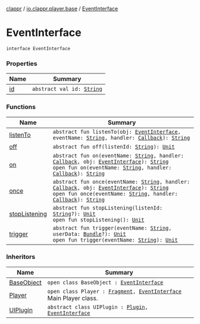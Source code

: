 [clappr](../../index.md) / [io.clappr.player.base](../index.md) / [EventInterface](./index.md)

# EventInterface

`interface EventInterface`

### Properties

| Name | Summary |
|---|---|
| [id](id.md) | `abstract val id: `[`String`](https://kotlinlang.org/api/latest/jvm/stdlib/kotlin/-string/index.html) |

### Functions

| Name | Summary |
|---|---|
| [listenTo](listen-to.md) | `abstract fun listenTo(obj: `[`EventInterface`](./index.md)`, eventName: `[`String`](https://kotlinlang.org/api/latest/jvm/stdlib/kotlin/-string/index.html)`, handler: `[`Callback`](../-callback/index.md)`): `[`String`](https://kotlinlang.org/api/latest/jvm/stdlib/kotlin/-string/index.html) |
| [off](off.md) | `abstract fun off(listenId: `[`String`](https://kotlinlang.org/api/latest/jvm/stdlib/kotlin/-string/index.html)`): `[`Unit`](https://kotlinlang.org/api/latest/jvm/stdlib/kotlin/-unit/index.html) |
| [on](on.md) | `abstract fun on(eventName: `[`String`](https://kotlinlang.org/api/latest/jvm/stdlib/kotlin/-string/index.html)`, handler: `[`Callback`](../-callback/index.md)`, obj: `[`EventInterface`](./index.md)`): `[`String`](https://kotlinlang.org/api/latest/jvm/stdlib/kotlin/-string/index.html)<br>`open fun on(eventName: `[`String`](https://kotlinlang.org/api/latest/jvm/stdlib/kotlin/-string/index.html)`, handler: `[`Callback`](../-callback/index.md)`): `[`String`](https://kotlinlang.org/api/latest/jvm/stdlib/kotlin/-string/index.html) |
| [once](once.md) | `abstract fun once(eventName: `[`String`](https://kotlinlang.org/api/latest/jvm/stdlib/kotlin/-string/index.html)`, handler: `[`Callback`](../-callback/index.md)`, obj: `[`EventInterface`](./index.md)`): `[`String`](https://kotlinlang.org/api/latest/jvm/stdlib/kotlin/-string/index.html)<br>`open fun once(eventName: `[`String`](https://kotlinlang.org/api/latest/jvm/stdlib/kotlin/-string/index.html)`, handler: `[`Callback`](../-callback/index.md)`): `[`String`](https://kotlinlang.org/api/latest/jvm/stdlib/kotlin/-string/index.html) |
| [stopListening](stop-listening.md) | `abstract fun stopListening(listenId: `[`String`](https://kotlinlang.org/api/latest/jvm/stdlib/kotlin/-string/index.html)`?): `[`Unit`](https://kotlinlang.org/api/latest/jvm/stdlib/kotlin/-unit/index.html)<br>`open fun stopListening(): `[`Unit`](https://kotlinlang.org/api/latest/jvm/stdlib/kotlin/-unit/index.html) |
| [trigger](trigger.md) | `abstract fun trigger(eventName: `[`String`](https://kotlinlang.org/api/latest/jvm/stdlib/kotlin/-string/index.html)`, userData: `[`Bundle`](https://developer.android.com/reference/android/os/Bundle.html)`?): `[`Unit`](https://kotlinlang.org/api/latest/jvm/stdlib/kotlin/-unit/index.html)<br>`open fun trigger(eventName: `[`String`](https://kotlinlang.org/api/latest/jvm/stdlib/kotlin/-string/index.html)`): `[`Unit`](https://kotlinlang.org/api/latest/jvm/stdlib/kotlin/-unit/index.html) |

### Inheritors

| Name | Summary |
|---|---|
| [BaseObject](../-base-object/index.md) | `open class BaseObject : `[`EventInterface`](./index.md) |
| [Player](../../io.clappr.player/-player/index.md) | `open class Player : `[`Fragment`](https://developer.android.com/reference/android/app/Fragment.html)`, `[`EventInterface`](./index.md)<br>Main Player class. |
| [UIPlugin](../../io.clappr.player.plugin/-u-i-plugin/index.md) | `abstract class UIPlugin : `[`Plugin`](../../io.clappr.player.plugin/-plugin/index.md)`, `[`EventInterface`](./index.md) |
